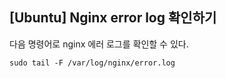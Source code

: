 ## [Ubuntu] Nginx error log 확인하기

다음 명령어로 nginx 에러 로그를 확인할 수 있다.

```
sudo tail -F /var/log/nginx/error.log
```